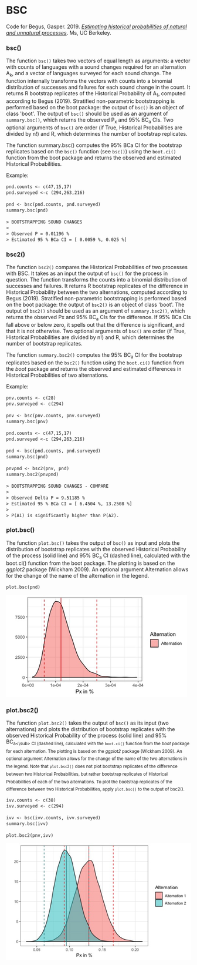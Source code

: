 # BSC

Code for Begus, Gasper. 2019. [*Estimating historical probabilities of natural and unnatural processes*](https://ling.auf.net/lingbuzz/004299). Ms, UC Berkeley.

### bsc()

The function `bsc()` takes two vectors of equal length as arguments: a vector with counts of languages with a sound changes required for an alternation A<sub>k</sub>, and a vector of languages surveyed for each sound change. The function internally transforms the vectors with counts into a binomial distribution of successes and failures for each sound change in the count. It returns R  bootstrap replicates of the Historical Probability of A<sub>1</sub>, computed according to Begus (2019). Stratified non-parametric bootstrapping is performed based on the boot package: the output of `bsc()` is an object of class 'boot'. The output of `bsc()` should be used as an argument of `summary.bsc()`, which returns the observed P<sub>x</sub> and 95% BC<sub>a</sub> CIs. Two optional arguments of `bsc()` are order (if True, Historical Probabilities are divided by n!) and R, which determines the number of bootstrap replicates.


The function summary.bsc() computes the 95% BCa CI for the bootstrap replicates based on the `bsc()` function (see `bsc()`) using the `boot.ci()` function from the boot package and returns the observed and estimated Historical Probabilities.

Example: 
```
pnd.counts <- c(47,15,17)
pnd.surveyed <-c (294,263,216)

pnd <- bsc(pnd.counts, pnd.surveyed)
summary.bsc(pnd)

> BOOTSTRAPPING SOUND CHANGES
>
> Observed P = 0.01196 %
> Estimated 95 % BCa CI = [ 0.0059 %, 0.025 %]
```

### bsc2()

The function `bsc2()` compares the Historical Probabilities of two processes with BSC. It takes as an input the output of `bsc()` for the process in question. The function transforms the counts into a binomial distribution of successes and failures. It returns R bootstrap replicates of the difference in Historical Probability between the two alternations, computed according to Begus (2019). Stratified non-parametric bootstrapping is performed based on the boot package: the output of `bsc2()` is an object of class 'boot'. The output of `bsc2()` should be used as an argument of `summary.bsc2()`, which returns the observed Px and 95% BC<sub>a</sub> CIs for the difference. If 95% BCa CIs fall above or below zero, it spells out that the difference is significant, and that it is not otherwise. Two optional arguments of `bsc()` are order (if True, Historical Probabilities are divided by n!) and R, which determines the number of bootstrap replicates.

 The function `summary.bsc2()` computes the 95% BC<sub>a</sub>  CI for the bootstrap replicates based on the `bsc2()` function using the `boot.ci()` function from the *boot* package and returns the observed and estimated differences in Historical Probabilities of two alternations.

Example: 
```
pnv.counts <- c(28)
pnv.surveyed <- c(294)

pnv <- bsc(pnv.counts, pnv.surveyed)
summary.bsc(pnv)

pnd.counts <- c(47,15,17)
pnd.surveyed <-c (294,263,216)

pnd <- bsc(pnd.counts, pnd.surveyed)
summary.bsc(pnd)

pnvpnd <- bsc2(pnv, pnd)
summary.bsc2(pnvpnd)

> BOOTSTRAPPING SOUND CHANGES - COMPARE
> 
> Observed Delta P = 9.51185 %
> Estimated 95 % BCa CI = [ 6.4504 %, 13.2508 %]
>
> P(A1) is significantly higher than P(A2).

```

### plot.bsc()
The function `plot.bsc()` takes the output of `bsc()` as  input and plots the distribution of bootstrap replicates with the observed Historical Probability of the process (solid line) and 95% BC<sub>a</sub>  CI (dashed line), calculated with the boot.ci() function from the boot package. The plotting is based on the *ggplot2* package (Wickham 2009).  An optional argument Alternation allows for the change of  the name of the alternation in the legend.

```
plot.bsc(pnd)
```
![Plot](/pndBscPlot.jpeg)


### plot.bsc2()

 The function `plot.bsc2()` takes the output of `bsc()` as its input (two alternations) and plots the distribution of bootstrap replicates with the observed Historical Probability of the process (solid line) and 95% BC<sub>a<\sub> CI (dashed line), calculated with the `boot.ci()` function from the *boot* package for each alternation. The plotting is based on the *ggplot2* package (Wickham 2009). An optional argument Alternation allows for the change of the name of the two alternations in the legend. Note that `plot.bsc2()` does not plot bootstrap replicates of the difference between two Historical Probabilities, but rather bootstrap replicates of Historical Probabilities of each of the two alternations. To plot the bootstrap replicates of the difference between two Historical Probabilities, apply `plot.bsc()` to the output  of bsc2().
 
 
 
```
ivv.counts <- c(38)
ivv.surveyed <- c(294)

ivv <- bsc(ivv.counts, ivv.surveyed)
summary.bsc(ivv)

plot.bsc2(pnv,ivv)
```
 
 ![Plot2](/pndBscPlot2.jpeg)
 
  

